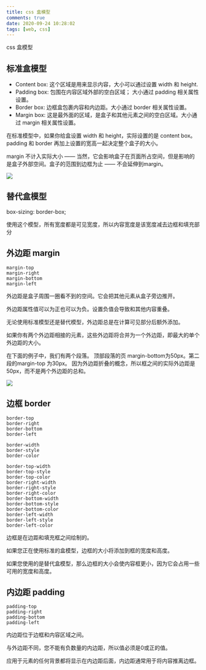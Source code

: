 ```yaml
---
title: css 盒模型
comments: true
date: 2020-09-24 10:28:02
tags: [web, css]
---
```


css 盒模型
<!--more-->

## 标准盒模型

* Content box: 这个区域是用来显示内容，大小可以通过设置 width 和 height.
* Padding box: 包围在内容区域外部的空白区域； 大小通过 padding 相关属性设置。
* Border box: 边框盒包裹内容和内边距。大小通过 border 相关属性设置。
* Margin box: 这是最外面的区域，是盒子和其他元素之间的空白区域。大小通过 margin 相关属性设置。

在标准模型中，如果你给盒设置 width 和 height，实际设置的是 content box。 padding 和 border 再加上设置的宽高一起决定整个盒子的大小。

margin 不计入实际大小 —— 当然，它会影响盒子在页面所占空间，但是影响的是盒子外部空间。盒子的范围到边框为止 —— 不会延伸到margin。

![](https://cdn.jsdelivr.net/gh/skybrim/AllImages@dev/css-box-mode.png)

## 替代盒模型

box-sizing: border-box;

使用这个模型，所有宽度都是可见宽度，所以内容宽度是该宽度减去边框和填充部分

## 外边距 margin

```
margin-top
margin-right
margin-bottom
margin-left
```

外边距是盒子周围一圈看不到的空间。它会把其他元素从盒子旁边推开。 

外边距属性值可以为正也可以为负。设置负值会导致和其他内容重叠。

无论使用标准模型还是替代模型，外边距总是在计算可见部分后额外添加。

如果你有两个外边距相接的元素，这些外边距将合并为一个外边距，即最大的单个外边距的大小。

在下面的例子中，我们有两个段落。
顶部段落的页 margin-bottom为50px。第二段的margin-top 为30px。
因为外边距折叠的概念，所以框之间的实际外边距是50px，而不是两个外边距的总和。

![](https://cdn.jsdelivr.net/gh/skybrim/AllImages@dev/css-fold-margin.png)

## 边框 border

```
border-top
border-right
border-bottom
border-left

border-width
border-style
border-color

border-top-width
border-top-style
border-top-color
border-right-width
border-right-style
border-right-color
border-bottom-width
border-bottom-style
border-bottom-color
border-left-width
border-left-style
border-left-color
```

边框是在边距和填充框之间绘制的。

如果您正在使用标准的盒模型，边框的大小将添加到框的宽度和高度。

如果您使用的是替代盒模型，那么边框的大小会使内容框更小，因为它会占用一些可用的宽度和高度。

## 内边距 padding

```
padding-top
padding-right
padding-bottom
padding-left
```

内边距位于边框和内容区域之间。

与外边距不同，您不能有负数量的内边距，所以值必须是0或正的值。

应用于元素的任何背景都将显示在内边距后面，内边距通常用于将内容推离边框。